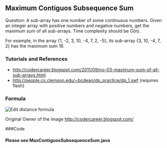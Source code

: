 ## Maximum Contiguos Subsequence Sum
 Question: A sub-array has one number of some continuous numbers. Given an integer array with positive numbers and negative numbers, get the maximum sum of all sub-arrays. Time complexity should be O(n).

For example, in the array {1, -2, 3, 10, -4, 7, 2, -5}, its sub-array {3, 10, -4, 7, 2} has the maximum sum 18.

### Tutorials and References
* http://codercareer.blogspot.com/2011/09/no-03-maximum-sum-of-all-sub-arrays.html
* http://people.cs.clemson.edu/~bcdean/dp_practice/dp_1.swf (requires flash)


### Formula
![Edit distance formula](http://2.bp.blogspot.com/-TM7E7jGJJIU/UNq-Ixg3xZI/AAAAAAAABYE/99LAgGLXHsI/s1600/DP.PNG)

Original Owner of the image http://codercareer.blogspot.com/

###Code 
#### Please see MaxContiguosSubsequenceSum.java 

